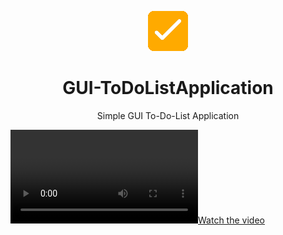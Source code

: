 <p align="center">
  <img src="icons/icon.png" alt="icon">
</p>

<h1 align="center">GUI-ToDoListApplication</h1>

<p align="center">
  Simple GUI To-Do-List Application
</p>

[![Watch the video](icons/PreviewVideo.mov)](#)

